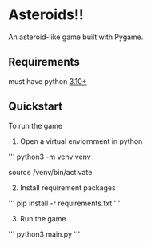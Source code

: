 # Asteroids!!

An asteroid-like game built with Pygame.

## Requirements

must have python [3.10+](https://www.python.org/downloads/)

## Quickstart

To run the game

1. Open a virtual enviornment in python

'''
python3 -m venv venv

source /venv/bin/activate

2. Install requirement packages

'''
pip install -r requirements.txt
'''

3. Run the game.

'''
python3 main.py
'''

